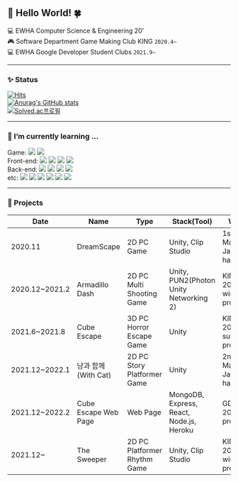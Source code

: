 ## 🐬 Hello World! 🍀
💻 EWHA Computer Science & Engineering 20'<br>
🎮️ Software Department Game Making Club KING ```2020.4~```<br>
💻 EWHA Google Developer Student Clubs ```2021.9~```
- - -
### ✨ Status
[![Hits](https://hits.seeyoufarm.com/api/count/incr/badge.svg?url=https%3A%2F%2Fgithub.com%2Fhanby-choi&count_bg=%23C7F6FF&title_bg=%23B0D5FF&icon=github.svg&icon_color=%23E7E7E7&title=hits&edge_flat=false)](https://hits.seeyoufarm.com)<br>
[![Anurag's GitHub stats](https://github-readme-stats.vercel.app/api?username=hanby-choi)](https://github.com/hanby-choi/github-readme-stats)<br>
[![Solved.ac프로필](http://mazassumnida.wtf/api/v2/generate_badge?boj=hanby01)](https://solved.ac/hanby01)
- - -
### 🌱 I’m currently learning ...
Game: <img src="https://img.shields.io/badge/Unity-000000?style=flat-square&logo=Unity&logoColor=ffffff"/>
<img src="https://img.shields.io/badge/PUN2(Photon)-368AFF?style=flat-square&logo=Photon&logoColor=ffffff"/><br>
Front-end: <img src="https://img.shields.io/badge/HTML5-E34F26?style=flat-square&logo=HTML5&logoColor=ffffff"/> 
<img src="https://img.shields.io/badge/CSS-1572B6?style=flat-square&logo=css3&logoColor=white">
<img src="https://img.shields.io/badge/JavaScript-F7DF1E?style=flat-square&logo=javascript&logoColor=black">
<img src="https://img.shields.io/badge/React-61DAFB?style=flat-square&logo=react&logoColor=black"> <br>
Back-end: <img src="https://img.shields.io/badge/Node.js-339933?style=flat-square&logo=Node.js&logoColor=white">
<img src="https://img.shields.io/badge/MySQL-4479A1?style=flat-square&logo=mysql&logoColor=white"> 
<img src="https://img.shields.io/badge/MariaDB-003545?style=flat-square&logo=mariaDB&logoColor=white">
<img src="https://img.shields.io/badge/MongoDB-47A248?style=flat-square&logo=MongoDB&logoColor=white"><br>
etc: <img src="https://img.shields.io/badge/C-A8B9CC?style=flat-square&logo=C&logoColor=ffffff"/> 
<img src="https://img.shields.io/badge/Java-007396?style=flat-square&logo=Java&logoColor=ffffff"/> 
<img src="https://img.shields.io/badge/Linux-FCC624?style=flat-square&logo=Linux&logoColor=ffffff"/> 
<img src="https://img.shields.io/badge/GitHub-181717?style=flat-square&logo=github&logoColor=white"> 
<img src="https://img.shields.io/badge/Heroku-430098?style=flat-square&logo=heroku&logoColor=white"> 
<img src="https://img.shields.io/badge/Python-3776AB?style=flat-square&logo=Python&logoColor=ffffff"/>
- - -
### 📄 Projects
|Date|Name|Type|Stack(Tool)|Where|Role|
|------|---|---|---|---|---|
|2020.11|DreamScape|2D PC Game|Unity, Clip Studio|1st MaKING Jam hackathon|Graphic(Art)|
|2020.12~2021.2|Armadillo Dash|2D PC Multi Shooting Game|Unity, PUN2(Photon Unity Networking 2)|KING 2020-winter project|Programming|
|2021.6~2021.8|Cube Escape|3D PC Horror Escape Game|Unity|KING 2021-summer project|Programming|
|2021.12~2022.1|냥과 함께(With Cat)|2D PC Story Platformer Game|Unity|2nd MaKING Jam hackathon|Programming|
|2021.12~2022.2|Cube Escape Web Page|Web Page|MongoDB, Express, React, Node.js, Heroku|GDSC 2021-2 project|Front-end/Back-end Programming|
|2021.12~|The Sweeper|2D PC Platformer Rhythm Game|Unity, Clip Studio|KING 2021-winter project|Graphic(Art), Sub Programming|
